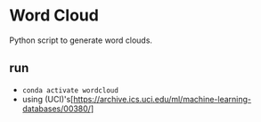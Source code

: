 # Word Cloud

Python script to generate word clouds.

## run

- `conda activate wordcloud`
- using (UCI)'s[https://archive.ics.uci.edu/ml/machine-learning-databases/00380/]